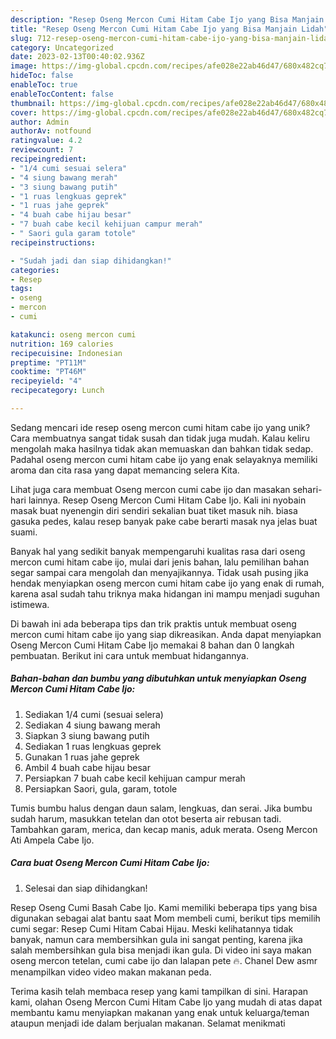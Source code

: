```yaml
---
description: "Resep Oseng Mercon Cumi Hitam Cabe Ijo yang Bisa Manjain Lidah"
title: "Resep Oseng Mercon Cumi Hitam Cabe Ijo yang Bisa Manjain Lidah"
slug: 712-resep-oseng-mercon-cumi-hitam-cabe-ijo-yang-bisa-manjain-lidah
category: Uncategorized
date: 2023-02-13T00:40:02.936Z
image: https://img-global.cpcdn.com/recipes/afe028e22ab46d47/680x482cq70/oseng-mercon-cumi-hitam-cabe-ijo-foto-resep-utama.jpg
hideToc: false
enableToc: true
enableTocContent: false
thumbnail: https://img-global.cpcdn.com/recipes/afe028e22ab46d47/680x482cq70/oseng-mercon-cumi-hitam-cabe-ijo-foto-resep-utama.jpg
cover: https://img-global.cpcdn.com/recipes/afe028e22ab46d47/680x482cq70/oseng-mercon-cumi-hitam-cabe-ijo-foto-resep-utama.jpg
author: Admin
authorAv: notfound
ratingvalue: 4.2
reviewcount: 7
recipeingredient:
- "1/4 cumi sesuai selera"
- "4 siung bawang merah"
- "3 siung bawang putih"
- "1 ruas lengkuas geprek"
- "1 ruas jahe geprek"
- "4 buah cabe hijau besar"
- "7 buah cabe kecil kehijuan campur merah"
- " Saori gula garam totole"
recipeinstructions:

- "Sudah jadi dan siap dihidangkan!"
categories:
- Resep
tags:
- oseng
- mercon
- cumi

katakunci: oseng mercon cumi 
nutrition: 169 calories
recipecuisine: Indonesian
preptime: "PT11M"
cooktime: "PT46M"
recipeyield: "4"
recipecategory: Lunch

---
```





Sedang mencari ide resep oseng mercon cumi hitam cabe ijo yang unik? Cara membuatnya sangat tidak susah dan tidak juga mudah. Kalau keliru mengolah maka hasilnya tidak akan memuaskan dan bahkan tidak sedap. Padahal oseng mercon cumi hitam cabe ijo yang enak selayaknya memiliki aroma dan cita rasa yang dapat memancing selera Kita.





Lihat juga cara membuat Oseng mercon cumi cabe ijo dan masakan sehari-hari lainnya. Resep Oseng Mercon Cumi Hitam Cabe Ijo. Kali ini nyobain masak buat nyenengin diri sendiri sekalian buat tiket masuk nih. biasa gasuka pedes, kalau resep banyak pake cabe berarti masak nya jelas buat suami.

Banyak hal yang sedikit banyak mempengaruhi kualitas rasa dari oseng mercon cumi hitam cabe ijo, mulai dari jenis bahan, lalu pemilihan bahan segar sampai cara mengolah dan menyajikannya. Tidak usah pusing jika hendak menyiapkan oseng mercon cumi hitam cabe ijo yang enak di rumah, karena asal sudah tahu triknya maka hidangan ini mampu menjadi suguhan istimewa.






Di bawah ini ada beberapa tips dan trik praktis untuk membuat oseng mercon cumi hitam cabe ijo yang siap dikreasikan. Anda dapat menyiapkan Oseng Mercon Cumi Hitam Cabe Ijo memakai 8 bahan dan 0 langkah pembuatan. Berikut ini cara untuk membuat hidangannya.

<!--inarticleads1-->

##### Bahan-bahan dan bumbu yang dibutuhkan untuk menyiapkan Oseng Mercon Cumi Hitam Cabe Ijo:

1. Sediakan 1/4 cumi (sesuai selera)
1. Sediakan 4 siung bawang merah
1. Siapkan 3 siung bawang putih
1. Sediakan 1 ruas lengkuas geprek
1. Gunakan 1 ruas jahe geprek
1. Ambil 4 buah cabe hijau besar
1. Persiapkan 7 buah cabe kecil kehijuan campur merah
1. Persiapkan  Saori, gula, garam, totole


Tumis bumbu halus dengan daun salam, lengkuas, dan serai. Jika bumbu sudah harum, masukkan tetelan dan otot beserta air rebusan tadi. Tambahkan garam, merica, dan kecap manis, aduk merata. Oseng Mercon Ati Ampela Cabe Ijo. 

<!--inarticleads2-->

##### Cara buat Oseng Mercon Cumi Hitam Cabe Ijo:


1. Selesai dan siap dihidangkan!

Resep Oseng Cumi Basah Cabe Ijo. Kami memiliki beberapa tips yang bisa digunakan sebagai alat bantu saat Mom membeli cumi, berikut tips memilih cumi segar: Resep Cumi Hitam Cabai Hijau. Meski kelihatannya tidak banyak, namun cara membersihkan gula ini sangat penting, karena jika salah membersihkan gula bisa menjadi ikan gula. Di video ini saya makan oseng mercon tetelan, cumi cabe ijo dan lalapan pete 🔥. Chanel Dew asmr menampilkan video video makan makanan peda. 

Terima kasih telah membaca resep yang kami tampilkan di sini. Harapan kami, olahan Oseng Mercon Cumi Hitam Cabe Ijo yang mudah di atas dapat membantu kamu menyiapkan makanan yang enak untuk keluarga/teman ataupun menjadi ide dalam berjualan makanan. Selamat menikmati
